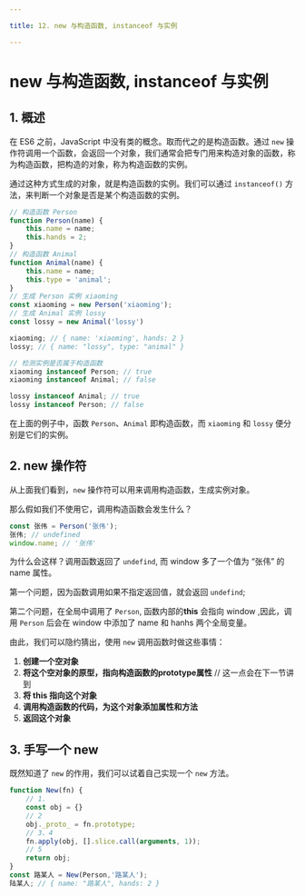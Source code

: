 ```yaml
---

title: 12. new 与构造函数, instanceof 与实例

---
```


#  new 与构造函数, instanceof 与实例


## 1. 概述
在 ES6 之前，JavaScript 中没有类的概念。取而代之的是构造函数。通过 `new` 操作符调用一个函数，会返回一个对象，我们通常会把专门用来构造对象的函数，称为构造函数，把构造的对象，称为构造函数的实例。

通过这种方式生成的对象，就是构造函数的实例。我们可以通过 `instanceof()` 方法，来判断一个对象是否是某个构造函数的实例。

```js
// 构造函数 Person
function Person(name) {
    this.name = name;
    this.hands = 2;
}
// 构造函数 Animal
function Animal(name) {
    this.name = name;
    this.type = 'animal';
}
// 生成 Person 实例 xiaoming
const xiaoming = new Person('xiaoming');
// 生成 Animal 实例 lossy
const lossy = new Animal('lossy')

xiaoming; // { name: 'xiaoming', hands: 2 }
lossy; // { name: "lossy", type: "animal" }

// 检测实例是否属于构造函数
xiaoming instanceof Person; // true
xiaoming instanceof Animal; // false

lossy instanceof Animal; // true
lossy instanceof Person; // false
```

在上面的例子中，函数 `Person`、`Animal` 即构造函数，而 `xiaoming` 和 `lossy` 便分别是它们的实例。

## 2. new 操作符

从上面我们看到，`new` 操作符可以用来调用构造函数，生成实例对象。

那么假如我们不使用它，调用构造函数会发生什么？

```js
const 张伟 = Person('张伟');
张伟; // undefined
window.name; // '张伟'
```
为什么会这样？调用函数返回了 `undefind`, 而 window 多了一个值为 “张伟” 的 name 属性。

第一个问题，因为函数调用如果不指定返回值，就会返回 `undefind`;

第二个问题，在全局中调用了 `Person`, 函数内部的**this** 会指向 window ,因此，调用 `Person` 后会在 window 中添加了 name 和 hanhs 两个全局变量。

由此，我们可以隐约猜出，使用 `new` 调用函数时做这些事情：

1. **创建一个空对象**
2. **将这个空对象的原型，指向构造函数的prototype属性** // 这一点会在下一节讲到
3. **将 this 指向这个对象**
4. **调用构造函数的代码，为这个对象添加属性和方法**
5. **返回这个对象**

## 3. 手写一个 new 

既然知道了 `new` 的作用，我们可以试着自己实现一个 `new` 方法。

```js
function New(fn) {
    // 1.
    const obj = {}
    // 2
    obj._proto_ = fn.prototype;
    // 3、4
    fn.apply(obj, [].slice.call(arguments, 1));
    // 5
    return obj;
}
const 路某人 = New(Person,'路某人');
陆某人; // { name: "路某人", hands: 2 }
```

